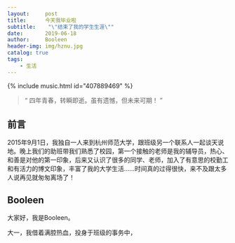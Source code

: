 ```yaml
---
layout:     post
title:      今天我毕业啦
subtitle:    "\"结束了我的学生生涯\""
date:       2019-06-18
author:     Booleen
header-img: img/hznu.jpg
catalog: true
tags:
    - 生活
---
```


{%  include  music.html id="407889469"  %}

> “ 四年青春，转瞬即逝。虽有遗憾，但未来可期！ ”


## 前言

2015年9月1日，我独自一人来到杭州师范大学，跟班级另一个联系人一起谈天说地。晚上我们的助班带我们熟悉了校园，第一个接触的老师是我的辅导员，热心、和善是对他的第一印象，后来又认识了很多的同学、老师，加入了有意思的校勤工和有活力的博文印象，丰富了我的大学生活......时间真的过得很快，来不及跟太多人说再见就匆匆离场了！

## Booleen

大家好，我是Booleen。

大一，我借着满腔热血，投身于班级的事务中，